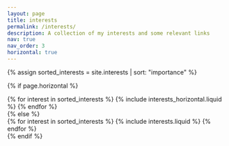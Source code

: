 ```yaml
---
layout: page
title: interests
permalink: /interests/
description: A collection of my interests and some relevant links
nav: true
nav_order: 3
horizontal: true
---
```


<!-- pages/interests.md -->
<div class="interests">

{% assign sorted_interests = site.interests | sort: "importance" %}

<!-- Generate cards for each interest -->

{% if page.horizontal %}

  <div class="container">
    <div class="row row-cols-1 row-cols-md-2">
    {% for interest in sorted_interests %}
      {% include interests_horizontal.liquid %}
    {% endfor %}
    </div>
  </div>
{% else %}
  <div class="row row-cols-1 row-cols-md-3">
    {% for interest in sorted_interests %}
      {% include interests.liquid %}
    {% endfor %}
  </div>
{% endif %}
</div>

